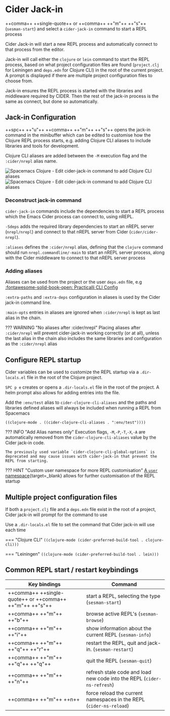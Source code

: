 # Cider Jack-in

++comma++ ++single-quote++ or ++comma++ ++"m"++ ++"s"++ (`sesman-start`) and select a `cider-jack-in` command to start a REPL process

Cider Jack-in will start a new REPL process and automatically connect to that process from the editor.

Jack-in will call either the `clojure` or `lein` command to start the REPL process, based on what project configuration files are found (`project.clj` for Leiningen and `deps.edn` for Clojure CLI) in the root of the current project. A prompt is displayed if there are multiple project configuration files to choose from.

Jack-in ensures the REPL process is started with the libraries and middleware required by CIDER.  Then the rest of the jack-in process is the same as connect, but done so automatically.


## Jack-in Configuration

++spc++ ++"u"++ ++comma++ ++"m"++ ++"s"++ opens the jack-in command in the minibuffer which can be edited to customise how the Clojure REPL process starts, e.g. adding Clojure CLI aliases to include libraries and tools for development.

Clojure CLI aliases are added between the `-M` execution flag and the `:cider/nrepl` alias name.

![Spacemacs Clojure - Edit cider-jack-in command to add Clojure CLI aliases](https://github.com/practicalli/graphic-design/blob/live/editors/spacemacs/screenshots/spacemacs-clojure-repl-jack-in-command-aliases-light.png?raw=true#only-light)
![Spacemacs Clojure - Edit cider-jack-in command to add Clojure CLI aliases](https://github.com/practicalli/graphic-design/blob/live/editors/spacemacs/screenshots/spacemacs-clojure-repl-jack-in-command-aliases-dark.png?raw=true#only-dark)


### Deconstruct jack-in command

`cider-jack-in` commands include the dependencies to start a REPL process which the Emacs Cider process can connect to, using nREPL.

`-Sdeps` adds the required library dependencies to start an nREPL server (`nrepl/nrepl`) and connect to that nREPL server from Cider (`cider/cider-nrepl`).

`:aliases` defines the `:cider/nrepl` alias, defining that the `clojure` command should run `nrepl.commandline/-main` to start an nREPL server process, along with the Cider middleware to connect to that nREPL server process


### Adding aliases

Aliases can be used from the project or the user `deps.edn` file, e.g [:fontawesome-solid-book-open: Practicalli CLI Config](https://practical.li/clojure/clojure-cli/practicalli-config/)

`:extra-paths` and `:extra-deps` configuration in aliases is used by the Cider jack-in command line.

`:main-opts` entries in aliases are ignored when `:cider/nrepl` is kept as last alias in the chain.

??? WARNING "No aliases after :cider/nrepl"
    Placing aliases after `:cider/nrepl` will prevent cider-jack-in working correctly (or at all), unless the last alias in the chain also includes the same libraries and configuration as the `:cider/nrepl` alias


## Configure REPL startup

Cider variables can be used to customize the REPL startup via a `.dir-locals.el` file in the root of the Clojure project.

`SPC p e` creates or opens a `.dir-locals.el` file in the root of the project.  A helm prompt also allows for adding entries into the file.

Add the `:env/test` alias to `cider-clojure-cli-aliases` and the paths and libraries defined aliases will always be included when running a REPL from Spacemacs

```elisp
((clojure-mode . ((cider-clojure-cli-aliases . ":env/test"))))
```

??? INFO "Add Alias names only"
    Execution flags, `-M`,`-P`,`-T`,`-X`,`-A` are automatically removed from the `cider-clojure-cli-aliases` value by the Cider jack-in code.

    The previously used variable `cider-clojure-cli-global-options` is deprecated and may cause issues with cider-jack-in that prevent the REPL from starting.

??? HINT "Custom user namespace for more REPL customisation"
    [A `user` namespace](https://practical.li/clojure/clojure-cli/projects/configure-repl-startup.html){target=_blank} allows for further customisation of the REPL startup


## Multiple project configuration files

If both a `project.clj` file and a `deps.edn` file exist in the root of a project, Cider jack-in will prompt for the command to use

Use a `.dir-locals.el` file to set the command that Cider jack-in will use each time

=== "Clojure CLI"
    ```
    ((clojure-mode (cider-preferred-build-tool . clojure-cli)))
    ```

=== "Leiningen"
    ```
    ((clojure-mode (cider-preferred-build-tool . lein)))
    ```


## Common REPL start / restart keybindings

| Key bindings                                            | Command                                                                 |
|---------------------------------------------------------|-------------------------------------------------------------------------|
| ++comma++ ++single-quote++ or ++comma++ ++"m"++ ++"s"++ | start a REPL, selecting the type (`sesman-start`)                       |
| ++comma++ ++"m"++ ++"b"++                               | browse active REPL's  (`sesman-browse`)                                 |
| ++comma++ ++"m"++ ++"i"++                               | show information about the current REPL  (`sesman-info`)                |
| ++comma++ ++"m"++ ++"q"++ ++"r"++                       | restart the REPL, quit and jack-in.  (`sesman-restart`)                 |
| ++comma++ ++"m"++ ++"q"++ ++"q"++                       | quit the REPL (`sesman-quit`)                                           |
| ++comma++ ++"m"++ ++"n"++                               | refresh stale code and load new code into the REPL (`cider-ns-refresh`) |
| ++comma++ ++"m"++ ++n++                                 | force reload the current namespaces in the REPL (`cider-ns-reload`)     |
